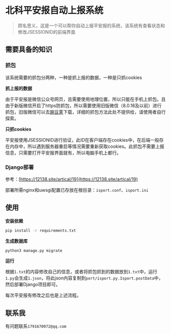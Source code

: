 # 北科平安报自动上报系统

> 顾名思义，这是一个可以帮你自动上报平安报的系统，该系统有查看状态和修改JSESSIONID的前端界面

## 需要具备的知识

### 抓包

该系统需要的抓包分两种，一种是抓上报的数据，一种是只抓cookies

**抓上报的数据**

由于平安报是微信公众号网页，且需要使用地理位置，所以只能在手机上抓包。且由于新版微信开启了https防抓包，所以需要使用旧版微信（8.0.18及以前）进行抓包，旧版微信可以去[豌豆荚](https://www.wandoujia.com/apps/596157/history)下载，详细的抓包方法此处不提供给，请使用者自行探索。

**只抓cookies**

平安报使用JSESSIONID进行验证，此ID在客户端存在cookies中，在后端一般存在内存中，所以遇到服务器重启等情况需要重新获取cookies。此抓包不需要上报信息，只需要打开平安报界面就有，所以电脑手机上都行。

### Django部署

参考：[https://12138.site/artical/19](https://12138.site/artical/19)

部署所需nginx和uwsgi配置已存放在根目录：`isport.conf`、`isport.ini`

## 使用

**安装依赖**

```bash
pip install -r requirements.txt
```

**生成数据库**

```bash
python3 manage.py migrate
```

**运行**

根据`1.txt`的内容修改自己的信息，或者将抓包抓到的数据放到`1.txt`中，运行`1.py`会生成`1.json`，将此json内容复制到`port/isport.py.Isport.postData`中，然后部署Django项目即可。

每次平安报有修改之后也是上述流程。

## 联系我
有问题联系`1791670972@qq.com`